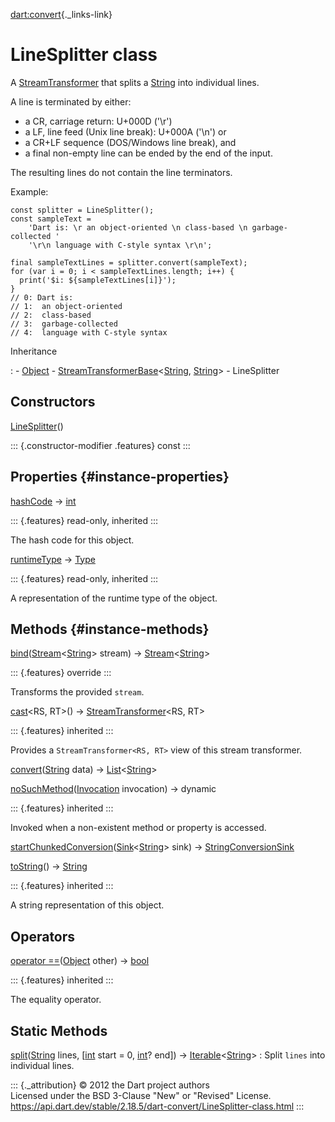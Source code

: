 [dart:convert](../dart-convert/dart-convert-library){._links-link}

LineSplitter class
==================

A [StreamTransformer](../dart-async/streamtransformer-class) that splits
a [String](../dart-core/string-class) into individual lines.

A line is terminated by either:

-   a CR, carriage return: U+000D (\'\\r\')
-   a LF, line feed (Unix line break): U+000A (\'\\n\') or
-   a CR+LF sequence (DOS/Windows line break), and
-   a final non-empty line can be ended by the end of the input.

The resulting lines do not contain the line terminators.

Example:

``` {.language-dart data-language="dart"}
const splitter = LineSplitter();
const sampleText =
    'Dart is: \r an object-oriented \n class-based \n garbage-collected '
    '\r\n language with C-style syntax \r\n';

final sampleTextLines = splitter.convert(sampleText);
for (var i = 0; i < sampleTextLines.length; i++) {
  print('$i: ${sampleTextLines[i]}');
}
// 0: Dart is:
// 1:  an object-oriented
// 2:  class-based
// 3:  garbage-collected
// 4:  language with C-style syntax
```

Inheritance

:   -   [Object](../dart-core/object-class)
    -   [StreamTransformerBase](../dart-async/streamtransformerbase-class)\<[String](../dart-core/string-class),
        [String](../dart-core/string-class)\>
    -   LineSplitter

Constructors
------------

[LineSplitter](linesplitter/linesplitter)()

::: {.constructor-modifier .features}
const
:::

Properties {#instance-properties}
----------

[hashCode](../dart-core/object/hashcode) → [int](../dart-core/int-class)

::: {.features}
read-only, inherited
:::

The hash code for this object.

[runtimeType](../dart-core/object/runtimetype) →
[Type](../dart-core/type-class)

::: {.features}
read-only, inherited
:::

A representation of the runtime type of the object.

Methods {#instance-methods}
-------

[bind](linesplitter/bind)([Stream](../dart-async/stream-class)\<[String](../dart-core/string-class)\>
stream) →
[Stream](../dart-async/stream-class)\<[String](../dart-core/string-class)\>

::: {.features}
override
:::

Transforms the provided `stream`.

[cast](../dart-async/streamtransformerbase/cast)\<RS, RT\>() →
[StreamTransformer](../dart-async/streamtransformer-class)\<RS, RT\>

::: {.features}
inherited
:::

Provides a `StreamTransformer<RS, RT>` view of this stream transformer.

[convert](linesplitter/convert)([String](../dart-core/string-class)
data) →
[List](../dart-core/list-class)\<[String](../dart-core/string-class)\>

[noSuchMethod](../dart-core/object/nosuchmethod)([Invocation](../dart-core/invocation-class)
invocation) → dynamic

::: {.features}
inherited
:::

Invoked when a non-existent method or property is accessed.

[startChunkedConversion](linesplitter/startchunkedconversion)([Sink](../dart-core/sink-class)\<[String](../dart-core/string-class)\>
sink) → [StringConversionSink](stringconversionsink-class)

[toString](../dart-core/object/tostring)() →
[String](../dart-core/string-class)

::: {.features}
inherited
:::

A string representation of this object.

Operators
---------

[operator
==](../dart-core/object/operator_equals)([Object](../dart-core/object-class)
other) → [bool](../dart-core/bool-class)

::: {.features}
inherited
:::

The equality operator.

Static Methods
--------------

[split](linesplitter/split)([String](../dart-core/string-class) lines, \[[int](../dart-core/int-class) start = 0, [int](../dart-core/int-class)? end\]) → [Iterable](../dart-core/iterable-class)\<[String](../dart-core/string-class)\>
:   Split `lines` into individual lines.

::: {._attribution}
© 2012 the Dart project authors\
Licensed under the BSD 3-Clause \"New\" or \"Revised\" License.\
<https://api.dart.dev/stable/2.18.5/dart-convert/LineSplitter-class.html>
:::
